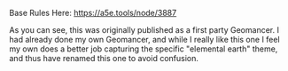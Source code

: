 Base Rules Here: https://a5e.tools/node/3887

As you can see, this was originally published as a first party Geomancer.  I had already done my own Geomancer, and while I really like this one I feel my own does a better job capturing the specific "elemental earth" theme, and thus have renamed this one to avoid confusion.